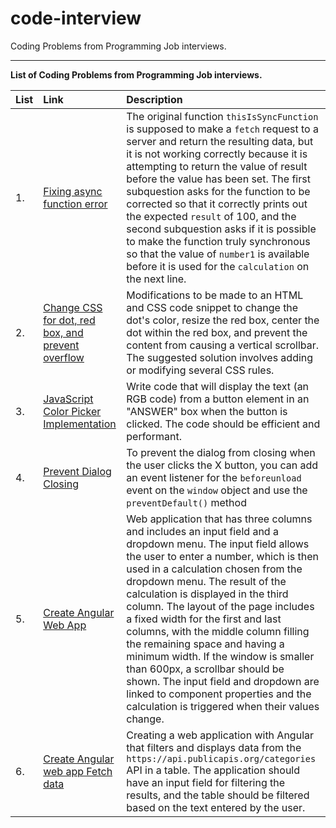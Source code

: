 # code-interview
Coding Problems from Programming Job interviews.

---
__List of Coding Problems from Programming Job interviews.__

| List | Link | Description |
|:--|:-----------|:------------------------------|
| 1. | [Fixing async function error](https://github.com/meliy-meyada/code-interview/blob/main/Q01-coding-interviews-2022.md)| The original function ``thisIsSyncFunction`` is supposed to make a ``fetch`` request to a server and return the resulting data, but it is not working correctly because it is attempting to return the value of result before the value has been set. The first subquestion asks for the function to be corrected so that it correctly prints out the expected ``result`` of 100, and the second subquestion asks if it is possible to make the function truly synchronous so that the value of ``number1`` is available before it is used for the ``calculation`` on the next line. | 
| 2. | [Change CSS for dot, red box, and prevent overflow](https://github.com/meliy-meyada/code-interview/blob/main/Q02-coding-interviews-2022.md)| Modifications to be made to an HTML and CSS code snippet to change the dot's color, resize the red box, center the dot within the red box, and prevent the content from causing a vertical scrollbar. The suggested solution involves adding or modifying several CSS rules. |
| 3. | [JavaScript Color Picker Implementation](https://github.com/meliy-meyada/code-interview/blob/main/Q03-coding-interviews-2022.md)| Write code that will display the text (an RGB code) from a button element in an "ANSWER" box when the button is clicked. The code should be efficient and performant. |  
| 4. | [Prevent Dialog Closing](https://github.com/meliy-meyada/code-interview/blob/main/Q04-coding-interviews-2022.md)| To prevent the dialog from closing when the user clicks the X button, you can add an event listener for the ``beforeunload`` event on the ``window`` object and use the ``preventDefault()`` method |
| 5. | [Create Angular Web App](https://github.com/meliy-meyada/code-interview/blob/main/Q05-coding-interviews-2022.md)| Web application that has three columns and includes an input field and a dropdown menu. The input field allows the user to enter a number, which is then used in a calculation chosen from the dropdown menu. The result of the calculation is displayed in the third column. The layout of the page includes a fixed width for the first and last columns, with the middle column filling the remaining space and having a minimum width. If the window is smaller than 600px, a scrollbar should be shown. The input field and dropdown are linked to component properties and the calculation is triggered when their values change. |
| 6. | [Create Angular web app Fetch data](https://github.com/meliy-meyada/code-interview/blob/main/Q06-coding-interviews-2022.md)| Creating a web application with Angular that filters and displays data from the ``https://api.publicapis.org/categories`` API in a table. The application should have an input field for filtering the results, and the table should be filtered based on the text entered by the user. |

